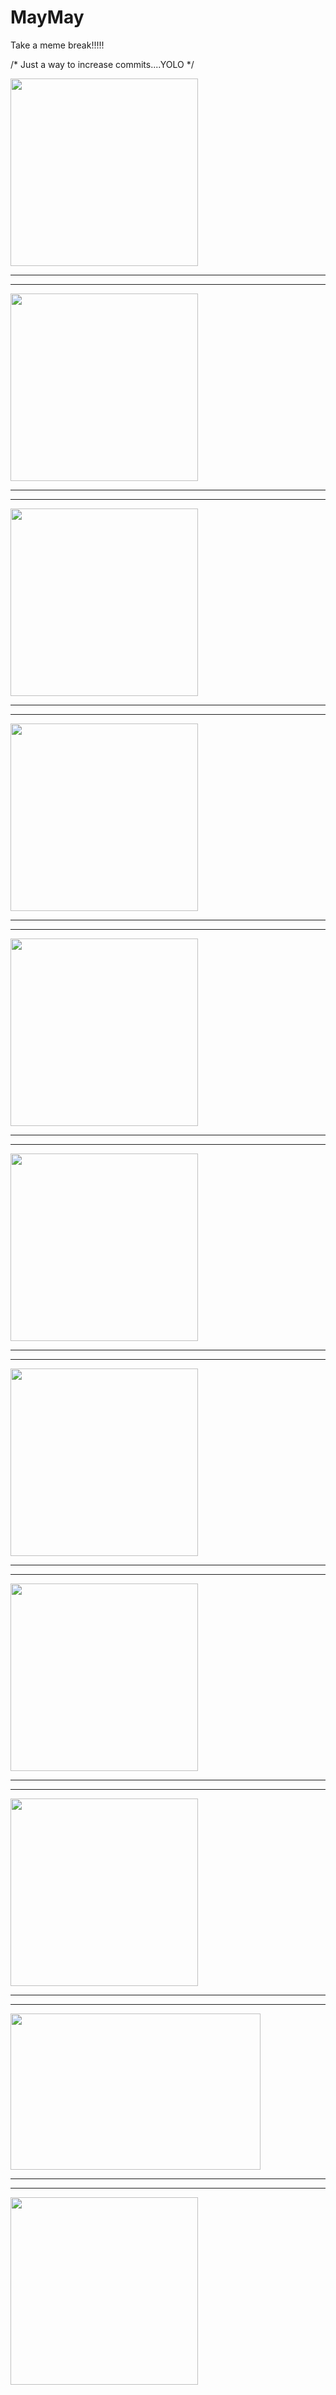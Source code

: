 # MayMay

Take a meme break!!!!! 




/* Just a way to increase commits....YOLO */

<img src="https://github.com/KKhushhalR2405/MayMay/blob/master/4pNGN.png" width="300" height="300">

------------------------------------------------------------------------------------------------------------------------------------------
------------------------------------------------------------------------------------------------------------------------------------------
<img src="https://github.com/KKhushhalR2405/MayMay/blob/master/recursion.jpg" width="300" height="300">

------------------------------------------------------------------------------------------------------------------------------------------
------------------------------------------------------------------------------------------------------------------------------------------

<img src="https://github.com/KKhushhalR2405/MayMay/blob/master/updates.jpeg" width="300" height="300">

------------------------------------------------------------------------------------------------------------------------------------------
------------------------------------------------------------------------------------------------------------------------------------------

<img src="https://github.com/KKhushhalR2405/MayMay/blob/master/More/sis.jpeg" width="300" height="300">

------------------------------------------------------------------------------------------------------------------------------------------
------------------------------------------------------------------------------------------------------------------------------------------

<img src="https://github.com/KKhushhalR2405/MayMay/blob/master/http.jpeg" width="300" height="300">

------------------------------------------------------------------------------------------------------------------------------------------
------------------------------------------------------------------------------------------------------------------------------------------

<img src="https://github.com/KKhushhalR2405/MayMay/blob/master/olympics.jpeg" width="300" height="300">

------------------------------------------------------------------------------------------------------------------------------------------
------------------------------------------------------------------------------------------------------------------------------------------

<img src="https://github.com/KKhushhalR2405/MayMay/blob/master/curly%20boy.jpeg" width="300" height="300">

------------------------------------------------------------------------------------------------------------------------------------------
------------------------------------------------------------------------------------------------------------------------------------------

<img src="https://github.com/KKhushhalR2405/MayMay/blob/master/would%20you.jpeg" width="300" height="300">

------------------------------------------------------------------------------------------------------------------------------------------
------------------------------------------------------------------------------------------------------------------------------------------

<img src="https://github.com/KKhushhalR2405/MayMay/blob/master/More/No-SQL.jpeg" width="300" height="300">

------------------------------------------------------------------------------------------------------------------------------------------
------------------------------------------------------------------------------------------------------------------------------------------

<img src="https://github.com/KKhushhalR2405/MayMay/blob/master/More/virus%20op.jpeg" width="400" height="250">

------------------------------------------------------------------------------------------------------------------------------------------
------------------------------------------------------------------------------------------------------------------------------------------

<img src="https://github.com/KKhushhalR2405/MayMay/blob/master/More/space.jpeg" width="300" height="300">
